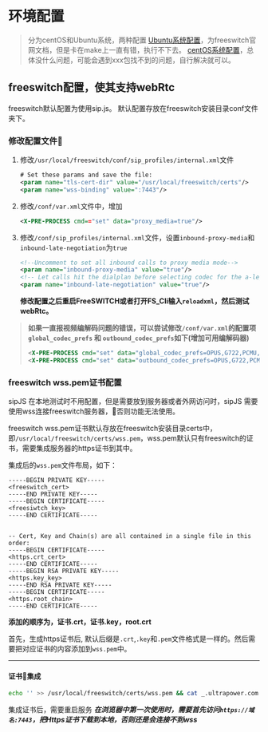 # 环境配置

> 分为centOS和Ubuntu系统，两种配置
> [Ubuntu系统配置][f20794d6]，为freeswitch官网文档，但是卡在make上一直有错，执行不下去。
> [centOS系统配置][d3c22bf7]，总体没什么问题，可能会遇到xxx包找不到的问题，自行解决就可以。

## freeswitch配置，使其支持webRtc

freeswitch默认配置为使用sip.js。
默认配置存放在freeswitch安装目录conf文件夹下。

### 修改配置文件
1. 修改`/usr/local/freeswitch/conf/sip_profiles/internal.xml`文件
    ```xml
    # Set these params and save the file:
    <param name="tls-cert-dir" value="/usr/local/freeswitch/certs"/>
    <param name="wss-binding" value=":7443"/>
    ```
2. 修改`/conf/var.xml`文件中，增加
    ```xml
    <X-PRE-PROCESS cmd=="set" data="proxy_media=true"/>
    ```
3. 修改`/conf/sip_profiles/internal.xml`文件，设置`inbound-proxy-media`和`inbound-late-negotiation`为`true`
    ```xml
    <!--Uncomment to set all inbound calls to proxy media mode-->
    <param name="inbound-proxy-media" value="true"/>
    <!-- Let calls hit the dialplan before selecting codec for the a-leg -->
    <param name="inbound-late-negotiation" value="true"/>
    ```

    **修改配置之后重启FreeSWITCH或者打开FS_Cli输入`reloadxml`，然后测试webRtc。**

>**如果一直报视频编解码问题的错误，可以尝试修改`/conf/var.xml`的配置项`global_codec_prefs` 和 `outbound_codec_prefs`如下(增加可用编解码器)**
> ```xml
> <X-PRE-PROCESS cmd="set" data="global_codec_prefs=OPUS,G722,PCMU,PCMA,GSM,H263,H264,VP8,H263-1998"/>
> <X-PRE-PROCESS cmd="set" data="outbound_codec_prefs=OPUS,G722,PCMU,PCMA,GSM,H263,H264,VP8,H263-19>98"/>
> ```

### freeswitch wss.pem证书配置

sipJS 在本地测试时不用配置，但是需要放到服务器或者外网访问时，sipJS 需要使用wss连接freeswitch服务器，否则功能无法使用。

freeswitch wss.pem证书默认存放在freeswitch安装目录certs中，即`/usr/local/freeswitch/certs/wss.pem`，wss.pem默认只有freeswitch的证书，需要集成服务器的https证书到其中。

集成后的`wss.pem`文件布局，如下：
```pem
-----BEGIN PRIVATE KEY-----
<freeswitch_cert>
-----END PRIVATE KEY-----
-----BEGIN CERTIFICATE-----
<freesiwtch_key>
-----END CERTIFICATE-----


-- Cert, Key and Chain(s) are all contained in a single file in this order:
-----BEGIN CERTIFICATE-----
<https.crt_cert>
-----END CERTIFICATE-----
-----BEGIN RSA PRIVATE KEY-----
<https.key_key>
-----END RSA PRIVATE KEY-----
-----BEGIN CERTIFICATE-----
<https.root_chain>
-----END CERTIFICATE-----
```

**添加的顺序为，证书.crt，证书.key，root.crt**

首先，生成https证书后, 默认后缀是`.crt`,`.key`和`.pem`文件格式是一样的。然后需要把对应证书的内容添加到`wss.pem`中。

***

#### 证书集成

```bash
echo '' >> /usr/local/freeswitch/certs/wss.pem && cat _.ultrapower.com.cn.crt >> /usr/local/freeswitch/certs/wss.pem && cat _.ultrapower.com.cn.key >> /usr/local/freeswitch/certs/wss.pem && cat root.crt >> /usr/local/freeswitch/certs/wss.pem
```

集成证书后，需要重启服务
**_在浏览器中第一次使用时，需要首先访问`https://域名:7443`，把Https证书下载到本地，否则还是会连接不到wss_**

  [f20794d6]: https://freeswitch.org/confluence/display/FREESWITCH/WebRTC "Ubuntu系统配置"
  [d3c22bf7]: https://sipjs.com/guides/server-configuration/freeswitch/ "centOS系统配置"
